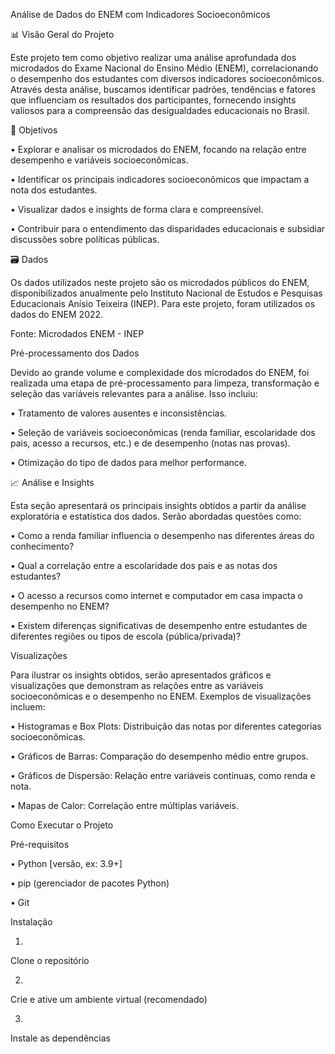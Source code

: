 Análise de Dados do ENEM com Indicadores Socioeconômicos

📊 Visão Geral do Projeto

Este projeto tem como objetivo realizar uma análise aprofundada dos microdados do Exame Nacional do Ensino Médio (ENEM), correlacionando o desempenho dos estudantes com diversos indicadores socioeconômicos. Através desta análise, buscamos identificar padrões, tendências e fatores que influenciam os resultados dos participantes, fornecendo insights valiosos para a compreensão das desigualdades educacionais no Brasil.

🎯 Objetivos

•
Explorar e analisar os microdados do ENEM, focando na relação entre desempenho e variáveis socioeconômicas.

•
Identificar os principais indicadores socioeconômicos que impactam a nota dos estudantes.

•
Visualizar dados e insights de forma clara e compreensível.

•
Contribuir para o entendimento das disparidades educacionais e subsidiar discussões sobre políticas públicas.

🗃️ Dados

Os dados utilizados neste projeto são os microdados públicos do ENEM, disponibilizados anualmente pelo Instituto Nacional de Estudos e Pesquisas Educacionais Anísio Teixeira (INEP). Para este projeto, foram utilizados os dados do ENEM 2022.

Fonte: Microdados ENEM - INEP

Pré-processamento dos Dados

Devido ao grande volume e complexidade dos microdados do ENEM, foi realizada uma etapa de pré-processamento para limpeza, transformação e seleção das variáveis relevantes para a análise. Isso incluiu:

•
Tratamento de valores ausentes e inconsistências.

•
Seleção de variáveis socioeconômicas (renda familiar, escolaridade dos pais, acesso a recursos, etc.) e de desempenho (notas nas provas).

•
Otimização do tipo de dados para melhor performance.

📈 Análise e Insights

Esta seção apresentará os principais insights obtidos a partir da análise exploratória e estatística dos dados. Serão abordadas questões como:

•
Como a renda familiar influencia o desempenho nas diferentes áreas do conhecimento?

•
Qual a correlação entre a escolaridade dos pais e as notas dos estudantes?

•
O acesso a recursos como internet e computador em casa impacta o desempenho no ENEM?

•
Existem diferenças significativas de desempenho entre estudantes de diferentes regiões ou tipos de escola (pública/privada)?

Visualizações

Para ilustrar os insights obtidos, serão apresentados gráficos e visualizações que demonstram as relações entre as variáveis socioeconômicas e o desempenho no ENEM. Exemplos de visualizações incluem:

•
Histogramas e Box Plots: Distribuição das notas por diferentes categorias socioeconômicas.

•
Gráficos de Barras: Comparação do desempenho médio entre grupos.

•
Gráficos de Dispersão: Relação entre variáveis contínuas, como renda e nota.

•
Mapas de Calor: Correlação entre múltiplas variáveis.

Como Executar o Projeto

Pré-requisitos

•
Python [versão, ex: 3.9+]

•
pip (gerenciador de pacotes Python)

•
Git

Instalação

1.
Clone o repositório

2.
Crie e ative um ambiente virtual (recomendado)

3.
Instale as dependências
